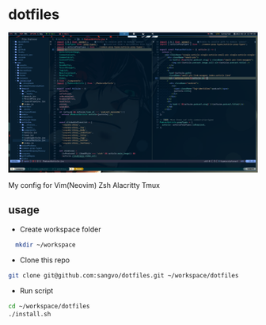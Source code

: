 # dotfiles

![screenshot terminal](./screenshots/image.png)

My config for Vim(Neovim) Zsh Alacritty Tmux

## usage

- Create workspace folder
```sh
  mkdir ~/workspace
```

- Clone this repo
```sh
git clone git@github.com:sangvo/dotfiles.git ~/workspace/dotfiles
```

- Run script
```sh
cd ~/workspace/dotfiles
./install.sh
```
